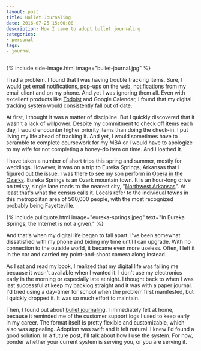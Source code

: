 ```yaml
---
layout: post
title: Bullet Journaling
date: 2016-07-25 15:00:00
description: How I came to adopt bullet journaling
categories:
- personal
tags:
- journal
---
```


{% include side-image.html image="bullet-journal.jpg" %}

I had a problem. I found that I was having trouble tracking items. Sure, I would
get email notifications, pop-ups on the web, notifications from my email client
and on my phone. And yet I was ignoring them all. Even with excellent products
like [Todoist](https://en.todoist.com) and Google Calendar, I found that my
digital tracking system would consistently fall out of date.

At first, I thought it was a matter of discipline. But I quickly discovered that
it wasn't a lack of willpower. Despite my commitment to check off items each
day, I would encounter higher priority items than doing the check-in. I put
living my life ahead of tracking it. And yet, I would sometimes have to scramble
to complete coursework for my MBA or I would have to apologize to my wife for
not completing a honey-do item on time. And I loathed it.

I have taken a number of short trips this spring and summer, mostly for
weddings. However, it was on a trip to Eureka Springs, Arkansas that I figured
out the issue. I was there to see my son perform in  [Opera in the
Ozarks](http://www.opera.org). Eureka Springs is an Ozark mountain town. It is
an hour-long drive on twisty, single lane roads to the nearest city, "[Northwest
Arkansas](https://en.wikipedia.org/wiki/Northwest_Arkansas)". At least that's
what the census calls it. Locals refer to the individual towns in this
metropolitan area of 500,000 people, with the most recognized probably being
Fayetteville.

{% include pullquote.html image="eureka-springs.jpeg"
text="In Eureka Springs, the Internet is not a given." %}

And that's when my digital life began to fall apart. I've been somewhat
dissatisfied with my phone and biding my time until I can upgrade. With no
connection to the outside world, it became even more useless. Often, I left it
in the car and carried my point-and-shoot camera along instead.

As I sat and read my book, I realized that my digital life was failing me
because it wasn't available when I wanted it. I don't use my electronics early
in the morning or especially late at night. I thought back to when I was last
successful at keep my backlog straight and it was with a paper journal. I'd
tried using a day-timer for school when the problem first manifested, but I
quickly dropped it. It was so much effort to maintain.

Then, I found out about [bullet journaling](bulletjournal.com/). I immediately
felt at home, because it reminded me of the customer support logs I used to keep
early in my career. The format itself is pretty flexible and customizable, which
also was appealing. Adoption was swift and it felt natural. I knew I'd found a
good solution. In a future post, I'll talk about how I use the system. For now,
ponder whether your current system is serving you, or you are serving it.
